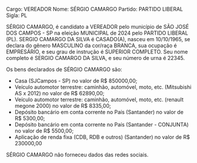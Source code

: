 Cargo: VEREADOR
Nome: SÉRGIO CAMARGO
Partido: PARTIDO LIBERAL
Sigla: PL

SÉRGIO CAMARGO, é candidato a VEREADOR pelo município de SÃO JOSÉ DOS CAMPOS - SP na eleição MUNICIPAL de 2024 pelo PARTIDO LIBERAL (PL).
SERGIO CAMARGO DA SILVA é CASADO(A), nasceu em 10/10/1965, se declara do gênero MASCULINO da cor/raça BRANCA, sua ocupação é EMPRESÁRIO, e seu grau de instrução é SUPERIOR COMPLETO.
Seu nome completo é SERGIO CAMARGO DA SILVA, e seu número de urna é 22345.

Os bens declarados de SÉRGIO CAMARGO são: 
- Casa (SJCampos - SP) no valor de R$ 850000,00;
- Veículo automotor terrestre: caminhão, automóvel, moto, etc. (Mitsubishi AS x 2012) no valor de R$ 62890,00;
- Veículo automotor terrestre: caminhão, automóvel, moto, etc. (renault megone 2000) no valor de R$ 8335,00;
- Depósito bancário em conta corrente no País (Santander) no valor de R$ 5300,00;
- Depósito bancário em conta corrente no País (Santander - CONJUNTA) no valor de R$ 5500,00;
- Aplicação de renda fixa (CDB, RDB e outros) (Santander) no valor de R$ 230000,00

SÉRGIO CAMARGO não forneceu dados das redes sociais.